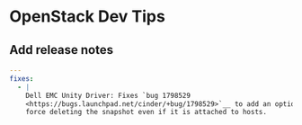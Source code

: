 # OpenStack Dev Tips


## Add release notes

```yaml
---
fixes:
  - |
    Dell EMC Unity Driver: Fixes `bug 1798529
    <https://bugs.launchpad.net/cinder/+bug/1798529>`__ to add an option for
    force deleting the snapshot even if it is attached to hosts.
```
